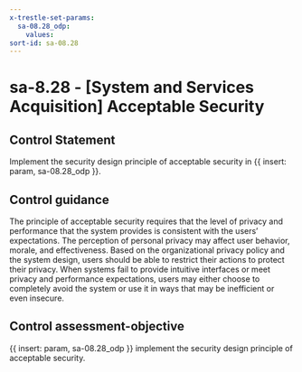 ```yaml
---
x-trestle-set-params:
  sa-08.28_odp:
    values:
sort-id: sa-08.28
---
```


# sa-8.28 - \[System and Services Acquisition\] Acceptable Security

## Control Statement

Implement the security design principle of acceptable security in {{ insert: param, sa-08.28_odp }}.

## Control guidance

The principle of acceptable security requires that the level of privacy and performance that the system provides is consistent with the users’ expectations. The perception of personal privacy may affect user behavior, morale, and effectiveness. Based on the organizational privacy policy and the system design, users should be able to restrict their actions to protect their privacy. When systems fail to provide intuitive interfaces or meet privacy and performance expectations, users may either choose to completely avoid the system or use it in ways that may be inefficient or even insecure.

## Control assessment-objective

{{ insert: param, sa-08.28_odp }} implement the security design principle of acceptable security.
